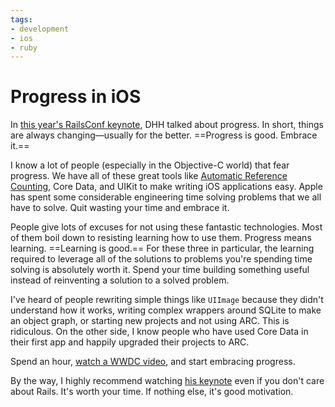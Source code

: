 ```yaml
---
tags:
- development
- ios
- ruby
---
```


# Progress in iOS

In [this year's RailsConf keynote](https://www.youtube.com/watch?v=VOFTop3AMZ8), DHH talked about progress. In short, things are always changing—usually for the better. ==Progress is good. Embrace it.==

I know a lot of people (especially in the Objective-C world) that fear progress.
 We have all of these great tools like [Automatic Reference Counting](http://blog.samsoff.es/automatic-reference-counting), Core Data, and UIKit to make writing iOS applications easy. Apple has spent some considerable engineering time solving problems that we all have to solve. Quit wasting your time and embrace it.

People give lots of excuses for not using these fantastic technologies. Most of them boil down to resisting learning how to use them. Progress means learning. ==Learning is good.== For these three in particular, the learning required to leverage all of the solutions to problems you're spending time solving is absolutely worth it. Spend your time building something useful instead of reinventing a solution to a solved problem.

I've heard of people rewriting simple things like `UIImage` because they didn't understand how it works, writing complex wrappers around SQLite to make an object graph, or starting new projects and not using ARC. This is ridiculous. On the other side, I know people who have used Core Data in their first app and happily upgraded their projects to ARC.

Spend an hour, [watch a WWDC video](https://developer.apple.com/videos/wwdc/2011/), and start embracing progress.

By the way, I highly recommend watching [his keynote](https://www.youtube.com/watch?v=VOFTop3AMZ8) even if you don't care about Rails. It's worth your time. If nothing else, it's good motivation.
